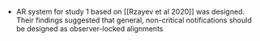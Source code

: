 - AR system for study 1 based on [[Rzayev et al 2020]]  was designed. Their findings suggested that general, non-critical notifications should be designed as observer-locked alignments